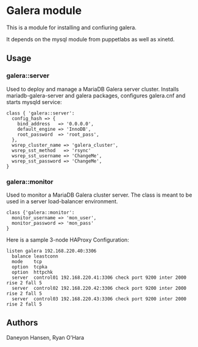 # Galera module

This is a module for installing and confiuring galera.

It depends on the mysql module from puppetlabs as well as xinetd.

## Usage

### galera::server

  Used to deploy and manage a MariaDB Galera server cluster. Installs
  mariadb-galera-server and galera packages, configures galera.cnf and
  starts mysqld service:

    class { 'galera::server':
      config_hash => {
        bind_address   => '0.0.0.0',
        default_engine => 'InnoDB',
        root_password  => 'root_pass',
      },
      wsrep_cluster_name => 'galera_cluster',
      wsrep_sst_method   => 'rsync'
      wsrep_sst_username => 'ChangeMe',
      wsrep_sst_password => 'ChangeMe',
    }

### galera::monitor

  Used to monitor a MariaDB Galera cluster server. The class is meant
  to be used in a server load-balancer environment.

    class {'galera::monitor':
      monitor_username => 'mon_user',
      monitor_password => 'mon_pass'
    }

  Here is a sample 3-node HAProxy Configuration:

    listen galera 192.168.220.40:3306
      balance leastconn
      mode    tcp
      option  tcpka
      option  httpchk
      server  control01 192.168.220.41:3306 check port 9200 inter 2000 rise 2 fall 5
      server  control02 192.168.220.42:3306 check port 9200 inter 2000 rise 2 fall 5
      server  control03 192.168.220.43:3306 check port 9200 inter 2000 rise 2 fall 5

## Authors

Daneyon Hansen, Ryan O'Hara
